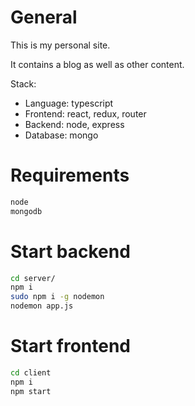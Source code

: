 # General

This is my personal site.

It contains a blog as well as other content.

Stack:
* Language: typescript
* Frontend: react, redux, router
* Backend: node, express
* Database: mongo

# Requirements

```bash
node
mongodb
```

# Start backend

```bash
cd server/
npm i
sudo npm i -g nodemon
nodemon app.js
```

# Start frontend

```bash
cd client
npm i
npm start
```
